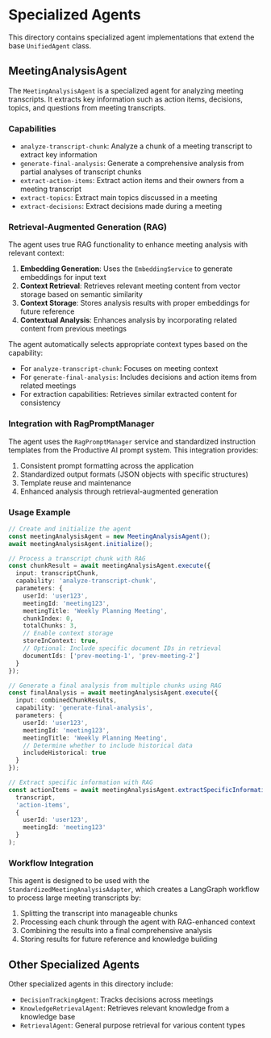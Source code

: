 # Specialized Agents

This directory contains specialized agent implementations that extend the base `UnifiedAgent` class.

## MeetingAnalysisAgent

The `MeetingAnalysisAgent` is a specialized agent for analyzing meeting transcripts. It extracts key information such as action items, decisions, topics, and questions from meeting transcripts.

### Capabilities

- `analyze-transcript-chunk`: Analyze a chunk of a meeting transcript to extract key information
- `generate-final-analysis`: Generate a comprehensive analysis from partial analyses of transcript chunks
- `extract-action-items`: Extract action items and their owners from a meeting transcript
- `extract-topics`: Extract main topics discussed in a meeting
- `extract-decisions`: Extract decisions made during a meeting

### Retrieval-Augmented Generation (RAG)

The agent uses true RAG functionality to enhance meeting analysis with relevant context:

1. **Embedding Generation**: Uses the `EmbeddingService` to generate embeddings for input text
2. **Context Retrieval**: Retrieves relevant meeting content from vector storage based on semantic similarity
3. **Context Storage**: Stores analysis results with proper embeddings for future reference
4. **Contextual Analysis**: Enhances analysis by incorporating related content from previous meetings

The agent automatically selects appropriate context types based on the capability:
- For `analyze-transcript-chunk`: Focuses on meeting context
- For `generate-final-analysis`: Includes decisions and action items from related meetings
- For extraction capabilities: Retrieves similar extracted content for consistency

### Integration with RagPromptManager

The agent uses the `RagPromptManager` service and standardized instruction templates from the Productive AI prompt system. This integration provides:

1. Consistent prompt formatting across the application
2. Standardized output formats (JSON objects with specific structures)
3. Template reuse and maintenance
4. Enhanced analysis through retrieval-augmented generation

### Usage Example

```typescript
// Create and initialize the agent
const meetingAnalysisAgent = new MeetingAnalysisAgent();
await meetingAnalysisAgent.initialize();

// Process a transcript chunk with RAG
const chunkResult = await meetingAnalysisAgent.execute({
  input: transcriptChunk,
  capability: 'analyze-transcript-chunk',
  parameters: {
    userId: 'user123',
    meetingId: 'meeting123',
    meetingTitle: 'Weekly Planning Meeting',
    chunkIndex: 0,
    totalChunks: 3,
    // Enable context storage
    storeInContext: true,
    // Optional: Include specific document IDs in retrieval
    documentIds: ['prev-meeting-1', 'prev-meeting-2']
  }
});

// Generate a final analysis from multiple chunks using RAG
const finalAnalysis = await meetingAnalysisAgent.execute({
  input: combinedChunkResults,
  capability: 'generate-final-analysis',
  parameters: {
    userId: 'user123',
    meetingId: 'meeting123',
    meetingTitle: 'Weekly Planning Meeting',
    // Determine whether to include historical data
    includeHistorical: true
  }
});

// Extract specific information with RAG
const actionItems = await meetingAnalysisAgent.extractSpecificInformation(
  transcript,
  'action-items',
  { 
    userId: 'user123', 
    meetingId: 'meeting123'
  }
);
```

### Workflow Integration

This agent is designed to be used with the `StandardizedMeetingAnalysisAdapter`, which creates a LangGraph workflow to process large meeting transcripts by:

1. Splitting the transcript into manageable chunks
2. Processing each chunk through the agent with RAG-enhanced context
3. Combining the results into a final comprehensive analysis
4. Storing results for future reference and knowledge building

## Other Specialized Agents

Other specialized agents in this directory include:

- `DecisionTrackingAgent`: Tracks decisions across meetings
- `KnowledgeRetrievalAgent`: Retrieves relevant knowledge from a knowledge base
- `RetrievalAgent`: General purpose retrieval for various content types 